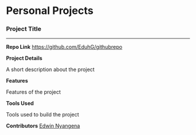 # Personal Projects

### Project Title
_________________

**Repo Link** https://github.com/EduhG/githubrepo

**Project Details**

 A short description about the project


**Features**

Features of the project

**Tools Used**

Tools used to build the project

**Contributors** [Edwin Nyangena](https://github.com/EduhG)
 
